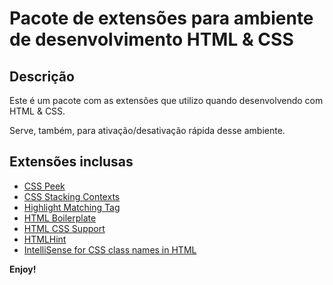 # Pacote de extensões para ambiente de desenvolvimento HTML & CSS

## Descrição

Este é um pacote com as extensões que utilizo quando desenvolvendo com HTML & CSS.

Serve, também, para ativação/desativação rápida desse ambiente.

## Extensões inclusas

* [CSS Peek](https://marketplace.visualstudio.com/items?itemName=pranaygp.vscode-css-peek)
* [CSS Stacking Contexts](https://marketplace.visualstudio.com/items?itemName=felixfbecker.css-stacking-contexts)
* [Highlight Matching Tag](https://marketplace.visualstudio.com/items?itemName=vincaslt.highlight-matching-tag)
* [HTML Boilerplate](https://marketplace.visualstudio.com/items?itemName=sidthesloth.html5-boilerplate)
* [HTML CSS Support](https://marketplace.visualstudio.com/items?itemName=ecmel.vscode-html-css)
* [HTMLHint](https://marketplace.visualstudio.com/items?itemName=HTMLHint.vscode-htmlhint)
* [IntelliSense for CSS class names in HTML](https://marketplace.visualstudio.com/items?itemName=Zignd.html-css-class-completion)

**Enjoy!**
